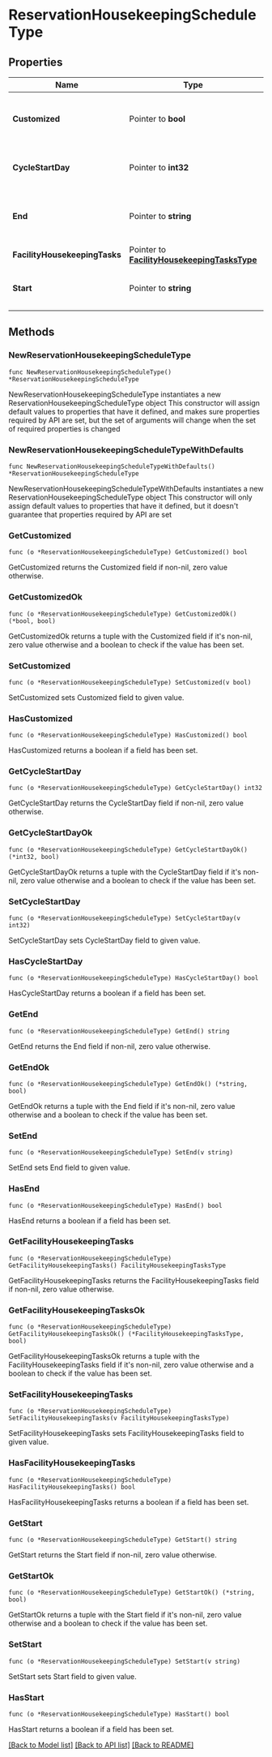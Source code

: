 # ReservationHousekeepingScheduleType

## Properties

Name | Type | Description | Notes
------------ | ------------- | ------------- | -------------
**Customized** | Pointer to **bool** | Signifies whether task has been customized or not. | [optional] 
**CycleStartDay** | Pointer to **int32** | Signifies the shift of the housekeeping schedule. | [optional] 
**End** | Pointer to **string** | Date at which facility tasks stopped being retrieved. | [optional] 
**FacilityHousekeepingTasks** | Pointer to [**FacilityHousekeepingTasksType**](FacilityHousekeepingTasksType.md) |  | [optional] 
**Start** | Pointer to **string** | Date at which facility tasks started being retrieved. | [optional] 

## Methods

### NewReservationHousekeepingScheduleType

`func NewReservationHousekeepingScheduleType() *ReservationHousekeepingScheduleType`

NewReservationHousekeepingScheduleType instantiates a new ReservationHousekeepingScheduleType object
This constructor will assign default values to properties that have it defined,
and makes sure properties required by API are set, but the set of arguments
will change when the set of required properties is changed

### NewReservationHousekeepingScheduleTypeWithDefaults

`func NewReservationHousekeepingScheduleTypeWithDefaults() *ReservationHousekeepingScheduleType`

NewReservationHousekeepingScheduleTypeWithDefaults instantiates a new ReservationHousekeepingScheduleType object
This constructor will only assign default values to properties that have it defined,
but it doesn't guarantee that properties required by API are set

### GetCustomized

`func (o *ReservationHousekeepingScheduleType) GetCustomized() bool`

GetCustomized returns the Customized field if non-nil, zero value otherwise.

### GetCustomizedOk

`func (o *ReservationHousekeepingScheduleType) GetCustomizedOk() (*bool, bool)`

GetCustomizedOk returns a tuple with the Customized field if it's non-nil, zero value otherwise
and a boolean to check if the value has been set.

### SetCustomized

`func (o *ReservationHousekeepingScheduleType) SetCustomized(v bool)`

SetCustomized sets Customized field to given value.

### HasCustomized

`func (o *ReservationHousekeepingScheduleType) HasCustomized() bool`

HasCustomized returns a boolean if a field has been set.

### GetCycleStartDay

`func (o *ReservationHousekeepingScheduleType) GetCycleStartDay() int32`

GetCycleStartDay returns the CycleStartDay field if non-nil, zero value otherwise.

### GetCycleStartDayOk

`func (o *ReservationHousekeepingScheduleType) GetCycleStartDayOk() (*int32, bool)`

GetCycleStartDayOk returns a tuple with the CycleStartDay field if it's non-nil, zero value otherwise
and a boolean to check if the value has been set.

### SetCycleStartDay

`func (o *ReservationHousekeepingScheduleType) SetCycleStartDay(v int32)`

SetCycleStartDay sets CycleStartDay field to given value.

### HasCycleStartDay

`func (o *ReservationHousekeepingScheduleType) HasCycleStartDay() bool`

HasCycleStartDay returns a boolean if a field has been set.

### GetEnd

`func (o *ReservationHousekeepingScheduleType) GetEnd() string`

GetEnd returns the End field if non-nil, zero value otherwise.

### GetEndOk

`func (o *ReservationHousekeepingScheduleType) GetEndOk() (*string, bool)`

GetEndOk returns a tuple with the End field if it's non-nil, zero value otherwise
and a boolean to check if the value has been set.

### SetEnd

`func (o *ReservationHousekeepingScheduleType) SetEnd(v string)`

SetEnd sets End field to given value.

### HasEnd

`func (o *ReservationHousekeepingScheduleType) HasEnd() bool`

HasEnd returns a boolean if a field has been set.

### GetFacilityHousekeepingTasks

`func (o *ReservationHousekeepingScheduleType) GetFacilityHousekeepingTasks() FacilityHousekeepingTasksType`

GetFacilityHousekeepingTasks returns the FacilityHousekeepingTasks field if non-nil, zero value otherwise.

### GetFacilityHousekeepingTasksOk

`func (o *ReservationHousekeepingScheduleType) GetFacilityHousekeepingTasksOk() (*FacilityHousekeepingTasksType, bool)`

GetFacilityHousekeepingTasksOk returns a tuple with the FacilityHousekeepingTasks field if it's non-nil, zero value otherwise
and a boolean to check if the value has been set.

### SetFacilityHousekeepingTasks

`func (o *ReservationHousekeepingScheduleType) SetFacilityHousekeepingTasks(v FacilityHousekeepingTasksType)`

SetFacilityHousekeepingTasks sets FacilityHousekeepingTasks field to given value.

### HasFacilityHousekeepingTasks

`func (o *ReservationHousekeepingScheduleType) HasFacilityHousekeepingTasks() bool`

HasFacilityHousekeepingTasks returns a boolean if a field has been set.

### GetStart

`func (o *ReservationHousekeepingScheduleType) GetStart() string`

GetStart returns the Start field if non-nil, zero value otherwise.

### GetStartOk

`func (o *ReservationHousekeepingScheduleType) GetStartOk() (*string, bool)`

GetStartOk returns a tuple with the Start field if it's non-nil, zero value otherwise
and a boolean to check if the value has been set.

### SetStart

`func (o *ReservationHousekeepingScheduleType) SetStart(v string)`

SetStart sets Start field to given value.

### HasStart

`func (o *ReservationHousekeepingScheduleType) HasStart() bool`

HasStart returns a boolean if a field has been set.


[[Back to Model list]](../README.md#documentation-for-models) [[Back to API list]](../README.md#documentation-for-api-endpoints) [[Back to README]](../README.md)


